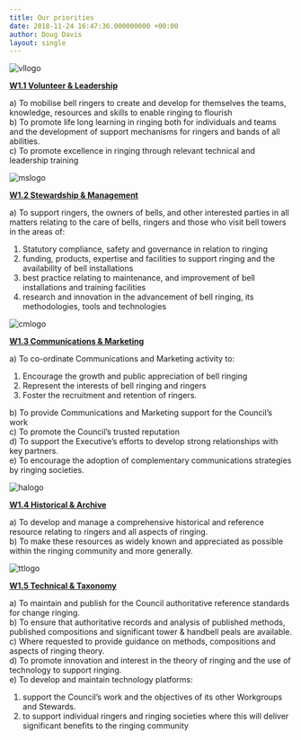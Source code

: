 ```yaml
---
title: Our priorities
date: 2018-11-24 16:47:36.000000000 +00:00
author: Doug Davis
layout: single
---
```

![vllogo](https://cccbr.org.uk/wp-content/uploads/elementor/thumbs/vllogo-o02l2w9cpaielutj3t4vk90nztm3fnzav02os4pnhc.png "vllogo") 

[**W1.1 Volunteer & Leadership**](../about/workgroups/volunteer-and-leadership/)

a) To mobilise bell ringers to create and develop for themselves the teams, knowledge, resources and skills to enable ringing to flourish  
b) To promote life long learning in ringing both for individuals and teams and the development of support mechanisms for ringers and bands of all abilities.  
c) To promote excellence in ringing through relevant technical and leadership training

![mslogo](https://cccbr.org.uk/wp-content/uploads/elementor/thumbs/mslogo-o02l2nsszs6tpd5th7h8ft5incrsie1ptu7bgn271c.png "mslogo") 

[**W1.2 Stewardship & Management**](../about/workgroups/stewardship-and-management/)

a) To support ringers, the owners of bells, and other interested parties in all matters relating to the care of bells, ringers and those who visit bell towers in the areas of:

  1. Statutory compliance, safety and governance in relation to ringing
  2. funding, products, expertise and facilities to support ringing and the availability of bell installations
  3. best practice relating to maintenance, and improvement of bell installations and training facilities
  4. research and innovation in the advancement of bell ringing, its methodologies, tools and technologies

![cmlogo](https://cccbr.org.uk/wp-content/uploads/elementor/thumbs/cmlogo-o02l2dgkwlso5nku5l0c6drg446r5pwo4f0z6lhixs.png "cmlogo") 

[**W1.3 Communications & Marketing**](../about/workgroups/communications-and-marketing/)

a) To co-ordinate Communications and Marketing activity to:

  1. Encourage the growth and public appreciation of bell ringing
  2. Represent the interests of bell ringing and ringers
  3. Foster the recruitment and retention of ringers.

b) To provide Communications and Marketing support for the Council’s work  
c) To promote the Council’s trusted reputation  
d) To support the Executive’s efforts to develop strong relationships with key partners.  
e) To encourage the adoption of complementary communications strategies by ringing societies.

![halogo](https://cccbr.org.uk/wp-content/uploads/elementor/thumbs/halogo-o02l2j3m1m0e3bcn8ng3lcc7ofeyfwj256xw2995wg.png "halogo") 

[**W1.4 Historical & Archive**](../about/workgroups/historical-and-archive/)

a) To develop and manage a comprehensive historical and reference resource relating to ringers and all aspects of ringing.  
b) To make these resources as widely known and appreciated as possible within the ringing community and more generally.

![ttlogo](https://cccbr.org.uk/wp-content/uploads/elementor/thumbs/ttlogo-o02l2shzxyd9beyzprida9ytma4mkvkdihgqv0v868.png "ttlogo") 

[**W1.5 Technical & Taxonomy**](../about/workgroups/technical-and-taxonomy/)

a) To maintain and publish for the Council authoritative reference standards for change ringing.  
b) To ensure that authoritative records and analysis of published methods, published compositions and significant tower & handbell peals are available.  
c) Where requested to provide guidance on methods, compositions and aspects of ringing theory.  
d) To promote innovation and interest in the theory of ringing and the use of technology to support ringing.  
e) To develop and maintain technology platforms:

  1. support the Council’s work and the objectives of its other Workgroups and Stewards.
  2. to support individual ringers and ringing societies where this will deliver significant benefits to the ringing community

